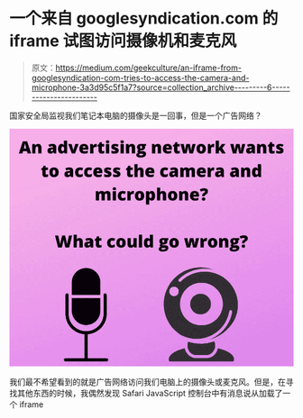# 一个来自 googlesyndication.com 的 iframe 试图访问摄像机和麦克风

> 原文：<https://medium.com/geekculture/an-iframe-from-googlesyndication-com-tries-to-access-the-camera-and-microphone-3a3d95c5f1a7?source=collection_archive---------6----------------------->

国家安全局监视我们笔记本电脑的摄像头是一回事，但是一个广告网络？

![](img/e36a0d8ad893088046fee4e483acdba0.png)

我们最不希望看到的就是广告网络访问我们电脑上的摄像头或麦克风。但是，在寻找其他东西的时候，我偶然发现 Safari JavaScript 控制台中有消息说从加载了一个 iframe